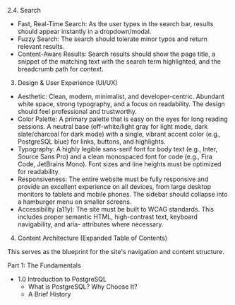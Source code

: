 2.4. Search

- Fast, Real-Time Search: As the user types in the search bar, results should appear instantly in a dropdown/modal.
- Fuzzy Search: The search should tolerate minor typos and return relevant results.
- Content-Aware Results: Search results should show the page title, a snippet of the matching text with the search term highlighted, and the breadcrumb path for context.

3. Design & User Experience (UI/UX)

- Aesthetic: Clean, modern, minimalist, and developer-centric. Abundant white space, strong typography, and a focus on readability. The design should feel professional and trustworthy.
- Color Palette: A primary palette that is easy on the eyes for long reading sessions. A neutral base (off-white/light gray for light mode, dark slate/charcoal for dark mode) with a single, vibrant accent color (e.g., PostgreSQL blue) for links, buttons, and highlights.
- Typography: A highly legible sans-serif font for body text (e.g., Inter, Source Sans Pro) and a clean monospaced font for code (e.g., Fira Code, JetBrains Mono). Font sizes and line heights must be optimized for readability.
- Responsiveness: The entire website must be fully responsive and provide an excellent experience on all devices, from large desktop monitors to tablets and mobile phones. The sidebar should collapse into a hamburger menu on smaller screens.
- Accessibility (a11y): The site must be built to WCAG standards. This includes proper semantic HTML, high-contrast text, keyboard navigability, and aria- attributes where necessary.

4. Content Architecture (Expanded Table of Contents)

This serves as the blueprint for the site's navigation and content structure.

Part 1: The Fundamentals

- 1.0 Introduction to PostgreSQL
  - What is PostgreSQL? Why Choose It?
  - A Brief History
